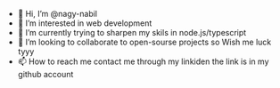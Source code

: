 - 👋 Hi, I’m @nagy-nabil
- 👀 I’m interested in web development 
- 🌱 I’m currently trying to sharpen my skils in node.js/typescript
- 💞️ I’m looking to collaborate to open-sourse projects so Wish me luck tyyy 
- 📫 How to reach me contact me through my linkiden the link is in my github account

<!---
nagy-nabil/nagy-nabil is a ✨ special ✨ repository because its `README.md` (this file) appears on your GitHub profile.
You can click the Preview link to take a look at your changes.
--->
